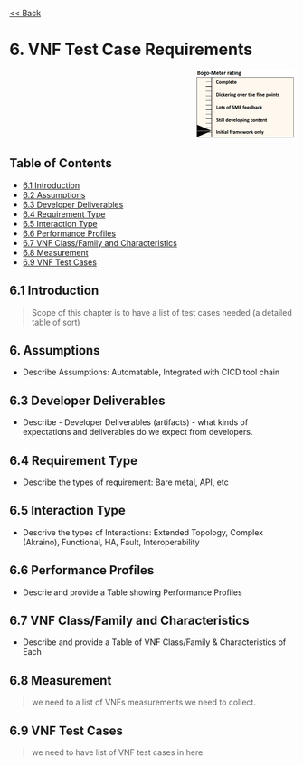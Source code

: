 [<< Back](../)

# 6. VNF Test Case Requirements
<p align="right"><img src="../figures/bogo_ifo.png" alt="scope" title="Scope" width="35%"/></p>

## Table of Contents
* [6.1 Introduction](#6.1)
* [6.2 Assumptions](#6.2)
* [6.3 Developer Deliverables](#6.3)
* [6.4 Requirement Type](#6.4)
* [6.5 Interaction Type](#6.5)
* [6.6 Performance Profiles](#6.6)
* [6.7 VNF Class/Family and Characteristics](#6.7)
* [6.8 Measurement](#6.8)
* [6.9 VNF Test Cases](#6.9)

<a name="6.1"></a>
## 6.1 Introduction

> Scope of this chapter is to have a list of test cases needed (a detailed table of sort)

<a name="6.2"></a>
## 6. Assumptions

- Describe Assumptions:  Automatable, Integrated with CICD tool chain

<a name="6.3"></a>
## 6.3 Developer Deliverables

- Describe - Developer Deliverables (artifacts) - what kinds of expectations and deliverables do we expect from developers.

<a name="6.4"></a>
## 6.4 Requirement Type

- Describe the types of requirement:  Bare metal, API, etc

<a name="6.5"></a>
## 6.5 Interaction Type

- Descrive the types of Interactions: Extended Topology, Complex (Akraino), Functional, HA, Fault, Interoperability

<a name="6.6"></a>
## 6.6 Performance Profiles

- Descrie and provide a Table showing Performance Profiles

<a name="6.7"></a>
## 6.7 VNF Class/Family and Characteristics

- Describe and provide a Table of VNF Class/Family & Characteristics of Each

<a name="6.8"></a>
## 6.8 Measurement

> we need to a list of VNFs measurements we need to collect.

<a name="6.9"></a>
## 6.9 VNF Test Cases
> we need to have list of VNF test cases in here.
